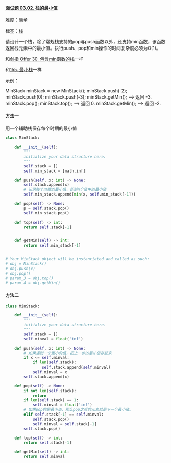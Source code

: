 #### [面试题 03.02. 栈的最小值](https://leetcode-cn.com/problems/min-stack-lcci/)

难度：简单

标签：[栈](../Topic/栈.md)

请设计一个栈，除了常规栈支持的pop与push函数以外，还支持min函数，该函数返回栈元素中的最小值。执行push、pop和min操作的时间复杂度必须为O(1)。

和[剑指 Offer 30. 包含min函数的栈](https://leetcode-cn.com/problems/bao-han-minhan-shu-de-zhan-lcof/)一样

和[155. 最小栈](https://leetcode-cn.com/problems/min-stack/)一样


示例：

MinStack minStack = new MinStack();
minStack.push(-2);
minStack.push(0);
minStack.push(-3);
minStack.getMin();   --> 返回 -3.
minStack.pop();
minStack.top();      --> 返回 0.
minStack.getMin();   --> 返回 -2.



#### 方法一

用一个辅助栈保存每个时期的最小值

```python
class MinStack:

    def __init__(self):
        """
        initialize your data structure here.
        """
        self.stack = []
        self.min_stack = [math.inf]

    def push(self, x: int) -> None:
        self.stack.append(x)
        # 记录每个时期的最小值，即前n个值中的最小值
        self.min_stack.append(min(x, self.min_stack[-1]))

    def pop(self) -> None:
        p = self.stack.pop()
        self.min_stack.pop()

    def top(self) -> int:
        return self.stack[-1]


    def getMin(self) -> int:
        return self.min_stack[-1]


# Your MinStack object will be instantiated and called as such:
# obj = MinStack()
# obj.push(x)
# obj.pop()
# param_3 = obj.top()
# param_4 = obj.getMin()
```

#### 方法二

```python
class MinStack:

    def __init__(self):
        """
        initialize your data structure here.
        """
        self.stack = []
        self.minval = float('inf')

    def push(self, x: int) -> None:
        # 如果遇到一个更小的值，把上一步的最小值存起来
        if x <= self.minval:
            if len(self.stack):
                self.stack.append(self.minval)
            self.minval = x
        self.stack.append(x)

    def pop(self) -> None:
        if not len(self.stack):
            return
        if len(self.stack) == 1:
            self.minval = float('inf')
        # 如果pop的是最小值，那么pop之后的元素就是下一个最小值。
        elif self.stack[-1] == self.minval:
            self.stack.pop()
            self.minval = self.stack[-1]
        self.stack.pop()

    def top(self) -> int:
        return self.stack[-1]

    def getMin(self) -> int:
        return self.minval
```

